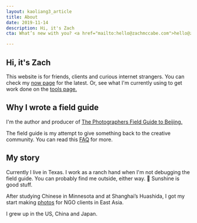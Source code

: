 ```yaml
---
layout: kaoliang3_article
title: About
date: 2019-11-14
description: Hi, it's Zach
cta: What’s new with you? <a href="mailto:hello@zachmccabe.com">hello@zachmccabe.com</a>

---
```



## Hi, it's Zach

This website is for friends, clients and curious internet strangers. You can check my [now page] for the latest. Or, see what I'm currently using to get work done on the [tools page.](https://www.zachmccabe.com/tools.html)

[now page]: https://www.zachmccabe.com/now.html

[tools page.]: https://www.zachmccabe.com/tools.html



## Why I wrote a field guide

I'm the author and producer of [The Photographers Field Guide to Beijing.]

The field guide is my attempt to give something back to the creative community. You can read this [FAQ] for more.

[The Photographers Field Guide to Beijing.]: https://www.zachmccabe.com/beijing

[FAQ]: https://www.zachmccabe.com/beijing/faq.html#why-is-this-book-free



## My story

Currently I live in Texas. I work as a ranch hand when I'm not debugging the field guide. You can probably find me outside, either way. 🍃 Sunshine is good stuff.

After studying Chinese in Minnesota and at Shanghai’s Huashida, I got my start making [photos] for NGO clients in East Asia.

I grew up in the US, China and Japan.

[photos]: https://www.zachmccabe.com/postcard.html
